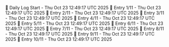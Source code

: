 📅 Daily Log Start - Thu Oct 23 12:49:17 UTC 2025
📌 Entry 1/11 - Thu Oct 23 12:49:17 UTC 2025
📌 Entry 2/11 - Thu Oct 23 12:49:17 UTC 2025
📌 Entry 3/11 - Thu Oct 23 12:49:17 UTC 2025
📌 Entry 4/11 - Thu Oct 23 12:49:17 UTC 2025
📌 Entry 5/11 - Thu Oct 23 12:49:17 UTC 2025
📌 Entry 6/11 - Thu Oct 23 12:49:17 UTC 2025
📌 Entry 7/11 - Thu Oct 23 12:49:17 UTC 2025
📌 Entry 8/11 - Thu Oct 23 12:49:17 UTC 2025
📌 Entry 9/11 - Thu Oct 23 12:49:17 UTC 2025
📌 Entry 10/11 - Thu Oct 23 12:49:17 UTC 2025
